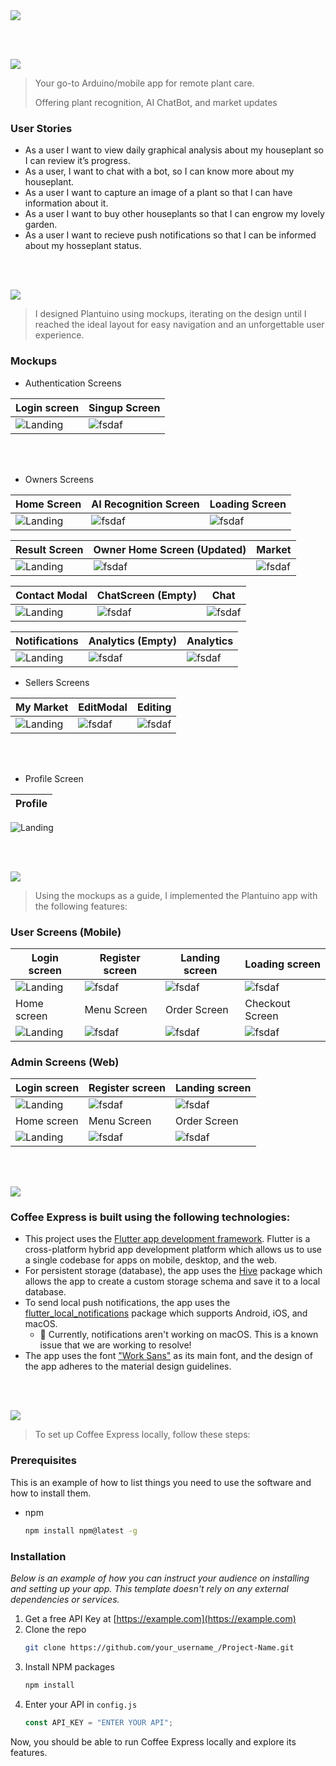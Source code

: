 <img src="./title1.svg"/>

<br><br>

<!-- project philosophy -->
<img src="./title2.svg"/>
<br>

> Your go-to Arduino/mobile app for remote plant care.
>
> Offering plant recognition, AI ChatBot, and market updates

### User Stories

- As a user I want to view daily graphical analysis about my houseplant so I can review it’s progress.
- As a user, I want to chat with a bot, so I can know more about my houseplant.
- As a user I want to capture an image of a plant so that I can have information about it.
- As a user I want to buy other houseplants so that I can engrow my lovely garden.
- As a user I want to recieve push notifications so that I can be informed about my hosseplant status.

<br><br>

<!-- Prototyping -->
<img src="./title3.svg"/>

> I designed Plantuino using mockups, iterating on the design until I reached the ideal layout for easy navigation and an unforgettable user experience.

### Mockups

- Authentication Screens

| Login screen                       | Singup Screen                     |
| ---------------------------------- | --------------------------------- |
| ![Landing](./readme/demo/LoginScreen.png) | ![fsdaf](./readme/demo/SignupScreen.png) |

<br><br>

- Owners Screens

| Home Screen                       | AI Recognition Screen   | Loading Screen               |
| --------------------------------- | ----------------------- | ---------------------------- |
| ![Landing](./readme/demo/PlantOwner.png) | ![fsdaf](./readme/demo/Ai.png) | ![fsdaf](./readme/demo/Loading.png) |

| Result Screen                 | Owner Home Screen (Updated)                | Market                      |
| ----------------------------- | ------------------------------------------ | --------------------------- |
| ![Landing](./readme/demo/Result.png) | ![fsdaf](./readme/demo/homescreen(updated).png) | ![fsdaf](./readme/demo/market.png) |

| Contact Modal                       | ChatScreen (Empty)             | Chat                      |
| ----------------------------------- | ------------------------------ | ------------------------- |
| ![Landing](./readme/demo/ContactModal.png) | ![fsdaf](./readme/demo/emptychat.png) | ![fsdaf](./readme/demo/chat.png) |

| Notifications                        | Analytics (Empty)                   | Analytics                       |
| ------------------------------------ | ----------------------------------- | ------------------------------- |
| ![Landing](./readme/demo/Notifications.png) | ![fsdaf](./readme/demo/analyticsempty.png) | ![fsdaf](./readme/demo/Analytics.jpeg) |

- Sellers Screens

| My Market                       | EditModal                      | Editing                      |
| ------------------------------- | ------------------------------ | ---------------------------- |
| ![Landing](./readme/demo/mymarket.png) | ![fsdaf](./readme/demo/EditModal.png) | ![fsdaf](./readme/demo/Editing.png) |

<br><br>

- Profile Screen

| Profile |
| ------- |

 ![Landing](./readme/demo/Profile.png)

<br><br>

<!-- Implementation -->
<img src="./title4.svg"/>

> Using the mockups as a guide, I implemented the Plantuino app with the following features:

### User Screens (Mobile)

| Login screen                              | Register screen                         | Landing screen                          | Loading screen                          |
| ----------------------------------------- | --------------------------------------- | --------------------------------------- | --------------------------------------- |
| ![Landing](https://placehold.co/900x1600) | ![fsdaf](https://placehold.co/900x1600) | ![fsdaf](https://placehold.co/900x1600) | ![fsdaf](https://placehold.co/900x1600) |
| Home screen                               | Menu Screen                             | Order Screen                            | Checkout Screen                         |
| ![Landing](https://placehold.co/900x1600) | ![fsdaf](https://placehold.co/900x1600) | ![fsdaf](https://placehold.co/900x1600) | ![fsdaf](https://placehold.co/900x1600) |

### Admin Screens (Web)

| Login screen                            | Register screen                       | Landing screen                        |
| --------------------------------------- | ------------------------------------- | ------------------------------------- |
| ![Landing](./readme/demo/1440x1024.png) | ![fsdaf](./readme/demo/1440x1024.png) | ![fsdaf](./readme/demo/1440x1024.png) |
| Home screen                             | Menu Screen                           | Order Screen                          |
| ![Landing](./readme/demo/1440x1024.png) | ![fsdaf](./readme/demo/1440x1024.png) | ![fsdaf](./readme/demo/1440x1024.png) |

<br><br>

<!-- Tech stack -->
<img src="./title5.svg"/>

### Coffee Express is built using the following technologies:

- This project uses the [Flutter app development framework](https://flutter.dev/). Flutter is a cross-platform hybrid app development platform which allows us to use a single codebase for apps on mobile, desktop, and the web.
- For persistent storage (database), the app uses the [Hive](https://hivedb.dev/) package which allows the app to create a custom storage schema and save it to a local database.
- To send local push notifications, the app uses the [flutter_local_notifications](https://pub.dev/packages/flutter_local_notifications) package which supports Android, iOS, and macOS.
  - 🚨 Currently, notifications aren't working on macOS. This is a known issue that we are working to resolve!
- The app uses the font ["Work Sans"](https://fonts.google.com/specimen/Work+Sans) as its main font, and the design of the app adheres to the material design guidelines.

<br><br>

<!-- How to run -->
<img src="./title6.svg"/>

> To set up Coffee Express locally, follow these steps:

### Prerequisites

This is an example of how to list things you need to use the software and how to install them.

- npm
  ```sh
  npm install npm@latest -g
  ```

### Installation

_Below is an example of how you can instruct your audience on installing and setting up your app. This template doesn't rely on any external dependencies or services._

1. Get a free API Key at [https://example.com](https://example.com)
2. Clone the repo
   ```sh
   git clone https://github.com/your_username_/Project-Name.git
   ```
3. Install NPM packages
   ```sh
   npm install
   ```
4. Enter your API in `config.js`
   ```js
   const API_KEY = "ENTER YOUR API";
   ```

Now, you should be able to run Coffee Express locally and explore its features.
